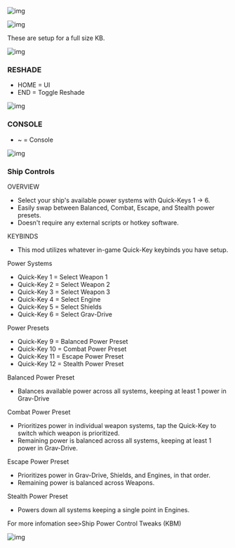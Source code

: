 ![img](https://s11.gifyu.com/images/SgCoI.png)

![img](https://s11.gifyu.com/images/SgafS.png)


These are setup for a full size KB.

![img](https://s11.gifyu.com/images/Sgd38.jpg)

### RESHADE

- HOME =  UI
- END = Toggle Reshade

![img](https://s11.gifyu.com/images/Sgd38.jpg)

### CONSOLE

- ~ = Console

![img](https://s11.gifyu.com/images/Sgd38.jpg)

### Ship Controls

OVERVIEW
- Select your ship's available power systems with Quick-Keys 1 -> 6.
- Easily swap between Balanced, Combat, Escape, and Stealth power presets. 
- Doesn't require any external scripts or hotkey software. 

KEYBINDS
- This mod utilizes whatever in-game Quick-Key keybinds you have setup.

Power Systems
- Quick-Key 1 = Select Weapon 1 
- Quick-Key 2 = Select Weapon 2 
- Quick-Key 3 = Select Weapon 3 
- Quick-Key 4 = Select Engine
- Quick-Key 5 = Select Shields 
- Quick-Key 6 = Select Grav-Drive

Power Presets
- Quick-Key 9 = Balanced Power Preset 
- Quick-Key 10 = Combat Power Preset 
- Quick-Key 11 = Escape Power Preset 
- Quick-Key 12 = Stealth Power Preset 

Balanced Power Preset
- Balances available power across all systems, keeping at least 1 power in Grav-Drive

Combat Power Preset
- Prioritizes power in individual weapon systems, tap the Quick-Key to switch which weapon is prioritized.
- Remaining power is balanced across all systems, keeping at least 1 power in Grav-Drive.

Escape Power Preset
- Prioritizes power in Grav-Drive, Shields, and Engines, in that order.
- Remaining power is balanced across Weapons.

Stealth Power Preset
- Powers down all systems keeping a single point in Engines.

For more infomation see>Ship Power Control Tweaks (KBM)

![img](https://s11.gifyu.com/images/Sgd38.jpg)


